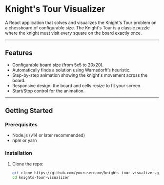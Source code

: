 # Knight's Tour Visualizer

A React application that solves and visualizes the Knight's Tour problem on a chessboard of configurable size. The Knight's Tour is a classic puzzle where the knight must visit every square on the board exactly once.

---

## Features

- Configurable board size (from 5x5 to 20x20).
- Automatically finds a solution using Warnsdorff’s heuristic.
- Step-by-step animation showing the knight's movement across the board.
- Responsive design: the board and cells resize to fit your screen.
- Start/Stop control for the animation.

---

## Getting Started

### Prerequisites

- Node.js (v14 or later recommended)
- npm or yarn

### Installation

1. Clone the repo:

   ```bash
   git clone https://github.com/yourusername/knights-tour-visualizer.git
   cd knights-tour-visualizer
